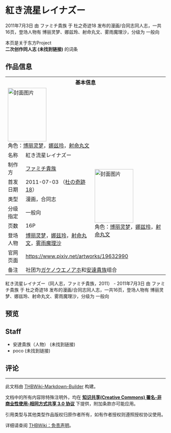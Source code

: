 # 紅き流星レイナズー

<!-- source html: G:\repos\THBWiki-Markdown-Builder\THBWikiMarkdown\Temp\main\b\b2\ns0%3A%E7%B4%85%E3%81%8D%E6%B5%81%E6%98%9F%E3%83%AC%E3%82%A4%E3%83%8A%E3%82%BA%E3%83%BC.html -->

2011年7月3日 由 ファミチ貴族 于 杜之奇迹18 发布的漫画/合同志同人志，一共16页，登场人物有 博丽灵梦、娜兹玲、射命丸文、雾雨魔理沙，分级为 一般向

本页是关于东方Project  
 **二次创作同人志 (未找到链接)** 的词条
## 作品信息

<table><tbody><tr><th colspan="3">基本信息</th></tr><tr><td class="cover-artwork-mobile" colspan="2"><a href="./文件-紅き流星レイナズー封面.jpg.md" class="image" title="封面图片"><img alt="封面图片" src="https://upload.thwiki.cc/thumb/0/05/%E7%B4%85%E3%81%8D%E6%B5%81%E6%98%9F%E3%83%AC%E3%82%A4%E3%83%8A%E3%82%BA%E3%83%BC%E5%B0%81%E9%9D%A2.jpg/121px-%E7%B4%85%E3%81%8D%E6%B5%81%E6%98%9F%E3%83%AC%E3%82%A4%E3%83%8A%E3%82%BA%E3%83%BC%E5%B0%81%E9%9D%A2.jpg" decoding="async" loading="lazy" width="121" height="168" srcset="https://upload.thwiki.cc/thumb/0/05/%E7%B4%85%E3%81%8D%E6%B5%81%E6%98%9F%E3%83%AC%E3%82%A4%E3%83%8A%E3%82%BA%E3%83%BC%E5%B0%81%E9%9D%A2.jpg/181px-%E7%B4%85%E3%81%8D%E6%B5%81%E6%98%9F%E3%83%AC%E3%82%A4%E3%83%8A%E3%82%BA%E3%83%BC%E5%B0%81%E9%9D%A2.jpg 1.5x, https://upload.thwiki.cc/thumb/0/05/%E7%B4%85%E3%81%8D%E6%B5%81%E6%98%9F%E3%83%AC%E3%82%A4%E3%83%8A%E3%82%BA%E3%83%BC%E5%B0%81%E9%9D%A2.jpg/242px-%E7%B4%85%E3%81%8D%E6%B5%81%E6%98%9F%E3%83%AC%E3%82%A4%E3%83%8A%E3%82%BA%E3%83%BC%E5%B0%81%E9%9D%A2.jpg 2x" data-file-width="735" data-file-height="1020"></a><div class="cover-char">角色：<a href="./博丽灵梦.md" title="博丽灵梦">博丽灵梦</a>，<a href="./娜兹玲.md" title="娜兹玲">娜兹玲</a>，<a href="./射命丸文.md" title="射命丸文">射命丸文</a></div></td>
</tr><tr><td class="label">名称</td><td colspan="2"> 紅き流星レイナズー </td></tr><tr><td class="label">制作方</td><td><a href="/index.php?title=%E3%83%95%E3%82%A1%E3%83%9F%E3%83%81%E8%B2%B4%E6%97%8F&amp;action=edit&amp;redlink=1" class="new" title="ファミチ貴族（页面不存在）">ファミチ貴族</a></td><td class="cover-artwork" rowspan="6" style="min-width:168px;"><a href="./文件-紅き流星レイナズー封面.jpg.md" class="image" title="封面图片"><img alt="封面图片" src="https://upload.thwiki.cc/thumb/0/05/%E7%B4%85%E3%81%8D%E6%B5%81%E6%98%9F%E3%83%AC%E3%82%A4%E3%83%8A%E3%82%BA%E3%83%BC%E5%B0%81%E9%9D%A2.jpg/121px-%E7%B4%85%E3%81%8D%E6%B5%81%E6%98%9F%E3%83%AC%E3%82%A4%E3%83%8A%E3%82%BA%E3%83%BC%E5%B0%81%E9%9D%A2.jpg" decoding="async" loading="lazy" width="121" height="168" srcset="https://upload.thwiki.cc/thumb/0/05/%E7%B4%85%E3%81%8D%E6%B5%81%E6%98%9F%E3%83%AC%E3%82%A4%E3%83%8A%E3%82%BA%E3%83%BC%E5%B0%81%E9%9D%A2.jpg/181px-%E7%B4%85%E3%81%8D%E6%B5%81%E6%98%9F%E3%83%AC%E3%82%A4%E3%83%8A%E3%82%BA%E3%83%BC%E5%B0%81%E9%9D%A2.jpg 1.5x, https://upload.thwiki.cc/thumb/0/05/%E7%B4%85%E3%81%8D%E6%B5%81%E6%98%9F%E3%83%AC%E3%82%A4%E3%83%8A%E3%82%BA%E3%83%BC%E5%B0%81%E9%9D%A2.jpg/242px-%E7%B4%85%E3%81%8D%E6%B5%81%E6%98%9F%E3%83%AC%E3%82%A4%E3%83%8A%E3%82%BA%E3%83%BC%E5%B0%81%E9%9D%A2.jpg 2x" data-file-width="735" data-file-height="1020"></a><div class="cover-char">角色：<a href="./博丽灵梦.md" title="博丽灵梦">博丽灵梦</a>，<a href="./娜兹玲.md" title="娜兹玲">娜兹玲</a>，<a href="./射命丸文.md" title="射命丸文">射命丸文</a></div></td>
</tr><tr><td class="label">首发日期</td><td>2011-07-03&#160;（<a href="/展会作品列表?e=%E6%9D%9C%E4%B9%8B%E5%A5%87%E8%BF%B9%2318">杜の奇跡18</a>）</td></tr><tr><td class="label">类型</td><td>漫画，合同志</td></tr><tr><td class="label">分级指定</td><td>一般向</td></tr><tr><td class="label">页数</td><td>16P</td></tr><tr><td class="label">登场人物</td><td><a href="./博丽灵梦.md" title="博丽灵梦">博丽灵梦</a>，<a href="./娜兹玲.md" title="娜兹玲">娜兹玲</a>，<a href="./射命丸文.md" title="射命丸文">射命丸文</a>，<a href="./雾雨魔理沙.md" title="雾雨魔理沙">雾雨魔理沙</a></td></tr>
<tr><td class="label">官网页面</td><td colspan="2"><a rel="nofollow" class="external free" href="https://www.pixiv.net/artworks/19632990">https://www.pixiv.net/artworks/19632990</a></td></tr><tr><td class="label">备注</td><td colspan="2">社团为<a href="/index.php?title=%E3%82%AC%E3%82%B1%E3%83%8E%E3%82%A6%E3%82%A8%E3%83%8E%E3%82%A2%E3%83%9B&amp;action=edit&amp;redlink=1" class="new" title="ガケノウエノアホ（页面不存在）">ガケノウエノアホ</a>和<a href="./安達貴族.md" title="安達貴族">安達貴族</a>组合</td></tr></tbody></table>

紅き流星レイナズー（同人志，ファミチ貴族，2011） - 2011年7月3日 由 ファミチ貴族 于 杜之奇迹18 发布的漫画/合同志同人志，一共16页，登场人物有 博丽灵梦、娜兹玲、射命丸文、雾雨魔理沙，分级为 一般向
## 预览
## Staff
- 安達貴族（人物） (未找到链接)
- poco (未找到链接)

## 评论




---

此文档由 [THBWiki-Markdown-Builder](https://github.com/Delsin-Yu/THBWiki-Markdown-Builder) 构建。

文档中的所有内容除特殊注明外，均在 [**知识共享(Creative Commons) 署名-非商业性使用-相同方式共享 3.0 协议**](https://creativecommons.org/licenses/by-sa/3.0/deed.zh-hans) 下提供，附加条款亦可能应用。

引用类型与其他类型作品版权归原作者所有，如有作者授权则遵照授权协议使用。

详细请查阅 [THBWiki：免责声明](https://thbwiki.cc/THBWiki:%E5%85%8D%E8%B4%A3%E5%A3%B0%E6%98%8E)。

